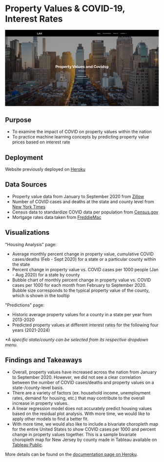 # Property Values & COVID-19, Interest Rates

![homepage](static/img/homepage.jpg)

## Purpose
- To examine the impact of COVID on property values within the nation
- To practice machine learning concepts by predicting property value prices based on interest rate

## Deployment
Website previously deployed on [Heroku](https://covid-housing.herokuapp.com/)  

## Data Sources
- Property value data from January to September 2020 from [Zillow](https://www.zillow.com/research/data/)
- Number of COVID cases and deaths at the state and county level from [New York Times](https://github.com/nytimes/covid-19-data)
- Census data to standardize COVID data per population from [Census.gov](https://www.census.gov/data.html)
- Mortgage rates data taken from [FreddieMac](http://www.freddiemac.com/pmms/pmms_archives.html)

## Visualizations
"Housing Analysis" page:
- Average monthly percent change in property value, cumulative COVID cases/deaths (Feb - Sept 2020) for a state or a particular county within the state
- Percent change in property value vs. COVID cases per 1000 people (Jan - Aug 2020) for a state by county
- Bubble chart of monthly percent change in property value vs. COVID cases per 1000 for each month from February to September 2020. Bubble size corresponds to the typical property value of the county, which is shown in the tooltip

"Predictions" page:
- Historic average property values for a county in a state per year from 2013-2020
- Predicted property values at different interest rates for the following four years (2021-2024)

*\*A specific state/county can be selected from its respective dropdown menu.*

## Findings and Takeaways
- Overall, property values have increased across the nation from January to September 2020. However, we did not see a clear correlation between the number of COVID cases/deaths and property values on a state-/county-level basis. 
- There are a variety of factors (ex. household income, unemployment rates, demand for housing, etc.) that may contribute to the overall increase in property values.
- A linear regression model does not accurately predict housing values based on the residual plot analysis. With more time, we would like to apply other models to find a better fit.
- With more time, we would also like to include a bivariate choropleth map for the entire United States to show COVID cases per 1000 and percent change in property values together. This is a sample bivariate choropleth map for New Jersey by county made in Tableau available on [Tableau Public](https://public.tableau.com/profile/alysma#!/vizhome/NJCOVIDvs_PropertyValueChange-BivariateChoroplethMap/Dashboard1).

More details can be found on the [documentation page on Heroku](https://housing-covid.herokuapp.com/documentation).

